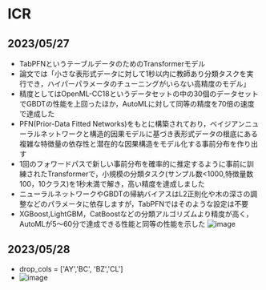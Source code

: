 # ICR

## 2023/05/27
- TabPFNというテーブルデータのためのTransformerモデル
- 論文では「小さな表形式データに対して1秒以内に教師あり分類タスクを実行でき，ハイパーパラメータのチューニングがいらない高精度のモデル」
- 精度としてはOpenML-CC18というデータセットの中の30個のデータセットでGBDTの性能を上回ったほか，AutoMLに対して同等の精度を70倍の速度で達成した
- PFN(Prior-Data Fitted Networks)をもとに構築されており，ベイジアンニューラルネットワークと構造的因果モデルに基づき表形式データの根底にある複雑な特徴量の依存性と潜在的な因果構造をモデル化する事前分布を作り出す
- 1回のフォワードパスで新しい事前分布を確率的に推定するように事前に訓練されたTransformerで，小規模の分類タスク(サンプル数<1000,特徴量数100，10クラス)を1秒未満で解き，高い精度を達成しました
- ニューラルネットワークやGBDTの帰納バイアスはL2正則化や木の深さの調整などのパラメータに依存しますが，TabPFNではそのような設定は不要
- XGBoost,LightGBM，CatBoostなどの分類アルゴリズムより精度が高く，AutoMLが5〜60分で達成できる性能と同等の性能を示した
![image](https://github.com/plandic/ICR/assets/34090657/fda1920a-d90a-4a9e-86a8-73c325082474)

## 2023/05/28
- drop_cols = ['AY','BC', 'BZ','CL']
- ![image](https://github.com/plandic/ICR/assets/34090657/5bbb3775-6586-40b7-8589-75aa59913faf)

